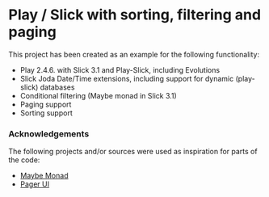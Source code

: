 # Play / Slick with sorting, filtering and paging

This project has been created as an example for the following functionality:
  - Play 2.4.6. with Slick 3.1 and Play-Slick, including Evolutions
  - Slick Joda Date/Time extensions, including support for dynamic (play-slick) databases
  - Conditional filtering (Maybe monad in Slick 3.1)
  - Paging support
  - Sorting support

### Acknowledgements
The following projects and/or sources were used as inspiration for parts of the code:
* [Maybe Monad](http://stackoverflow.com/questions/22036534/better-slick-dynamic-query-coding-style)
* [Pager UI](https://gist.github.com/kev009/4213593)